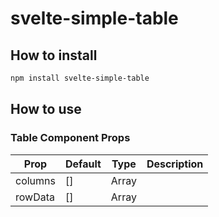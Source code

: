 # svelte-simple-table

## How to install

```bash
npm install svelte-simple-table
```

## How to use

### Table Component Props

| Prop    | Default | Type  | Description |
|---------|---------|-------|-------------|
| columns | []      | Array |             |
| rowData | []      | Array |             |
